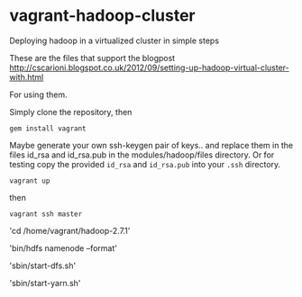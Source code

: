 vagrant-hadoop-cluster
======================

Deploying hadoop in a virtualized cluster in simple steps

These are the files that support the blogpost http://cscarioni.blogspot.co.uk/2012/09/setting-up-hadoop-virtual-cluster-with.html

For using them.

Simply clone the repository, then

`gem install vagrant `

Maybe generate your own ssh-keygen pair of keys.. and replace them in the files id_rsa and id_rsa.pub in the modules/hadoop/files directory. Or for testing copy the provided `id_rsa` and `id_rsa.pub` into your `.ssh` directory.


`vagrant up`

then 

`vagrant ssh master`

'cd /home/vagrant/hadoop-2.7.1'

'bin/hdfs namenode –format'

'sbin/start-dfs.sh'

'sbin/start-yarn.sh'
